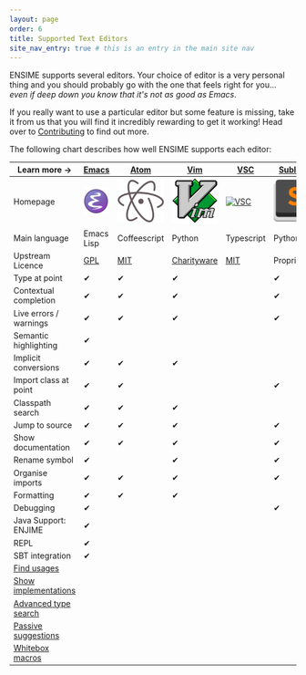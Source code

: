 ```yaml
---
layout: page
order: 6
title: Supported Text Editors
site_nav_entry: true # this is an entry in the main site nav
---
```


ENSIME supports several editors. Your choice of editor is a very personal thing and you should probably go with the one that feels right for you... *even if deep down you know that it's not as good as Emacs*.

If you really want to use a particular editor but some feature is missing, take it from us that you will find it incredibly rewarding to get it working! Head over to [Contributing](/contributing) to find out more.

The following chart describes how well ENSIME supports each editor:

| Learn more → | [Emacs](emacs) | [Atom](atom) | [Vim](vim) | [VSC](vscode) | [Sublime](sublime) |
|---------------------------------------|-------|------|-----|-----|---------|
| Homepage | [![Emacs](/talks/scalasphere16/images/emacs.svg)](http://www.gnu.org/software/emacs/) | [![Atom](/talks/scalasphere16/images/atom-logo.svg)](https://atom.io/) | [![Vim](/talks/scalasphere16/images/vim-logo.svg)](http://www.vim.org/) | [![VSC](https://upload.wikimedia.org/wikipedia/commons/f/f3/Visual_Studio_Code_0.10.1_icon.png)](https://code.visualstudio.com/) | [![Sublime](/talks/scalasphere16/images/sublime-logo.svg)](https://www.sublimetext.com/) |
| Main language                         | Emacs Lisp  | Coffeescript | Python | Typescript | Python |
| Upstream Licence                      | [GPL](http://www.gnu.org/licenses/gpl.en.html) | [MIT](https://opensource.org/licenses/MIT) | [Charityware](http://vimdoc.sourceforge.net/htmldoc/uganda.html#license) | [MIT](https://opensource.org/licenses/MIT) | Proprietary |
| Type at point                         | ✔ | ✔ | ✔ | | ✔ |
| Contextual completion                 | ✔ | ✔ | ✔ | | ✔ |
| Live errors / warnings                | ✔ | ✔ | ✔ | | ✔ |
| Semantic highlighting                 | ✔ |   | | | |
| Implicit conversions                  | ✔ | ✔ | ✔ | | |
| Import class at point                 | ✔ | ✔ | | | ✔ |
| Classpath search                      | ✔ | ✔ | ✔ | | |
| Jump to source                        | ✔ | ✔ | ✔ | | ✔ |
| Show documentation                    | ✔ | ✔ | ✔ | | ✔ |
| Rename symbol                         | ✔ |   | ✔ | | ✔ |
| Organise imports                      | ✔ | ✔ | ✔ | | ✔ |
| Formatting                            | ✔ | ✔ | ✔ | | |
| Debugging                             | ✔ |   |  | | ✔ |
| Java Support: ENJIME                  | ✔ |   | | | |
| REPL                                  | ✔ |   | | | |
| SBT integration                       | ✔ |   | | | |
| [Find usages](https://github.com/ensime/ensime-server/issues/425) | | | | | |
| [Show implementations](https://github.com/ensime/ensime-server/issues/1131) | | | | | |
| [Advanced type search](https://github.com/ensime/ensime-server/issues/472) | | | | | |
| [Passive suggestions](https://github.com/ensime/ensime-server/issues/848) | | | | | |
| [Whitebox macros](https://github.com/fommil/imaginary-friend) | | | | | |

